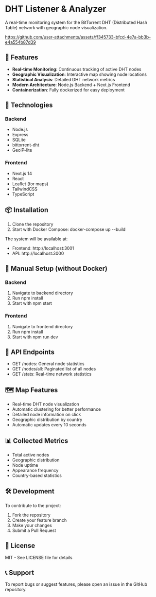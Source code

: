 # DHT Listener & Analyzer

A real-time monitoring system for the BitTorrent DHT (Distributed Hash Table) network with geographic node visualization.

https://github.com/user-attachments/assets/ff345733-bfcd-4e7a-bb3b-e4a554b87d39

## 🌟 Features

- **Real-time Monitoring**: Continuous tracking of active DHT nodes
- **Geographic Visualization**: Interactive map showing node locations
- **Statistical Analysis**: Detailed DHT network metrics
- **Modern Architecture**: Node.js Backend + Next.js Frontend
- **Containerization**: Fully dockerized for easy deployment

## 🚀 Technologies

### Backend
- Node.js
- Express
- SQLite
- bittorrent-dht
- GeoIP-lite

### Frontend
- Next.js 14
- React
- Leaflet (for maps)
- TailwindCSS
- TypeScript

## 📦 Installation

1. Clone the repository
2. Start with Docker Compose:
   docker-compose up --build

The system will be available at:
- Frontend: http://localhost:3001
- API: http://localhost:3000

## 🔧 Manual Setup (without Docker)

### Backend
1. Navigate to backend directory
2. Run npm install
3. Start with npm start

### Frontend
1. Navigate to frontend directory
2. Run npm install
3. Start with npm run dev

## 📡 API Endpoints

- GET /nodes: General node statistics
- GET /nodes/all: Paginated list of all nodes
- GET /stats: Real-time network statistics

## 🗺️ Map Features

- Real-time DHT node visualization
- Automatic clustering for better performance
- Detailed node information on click
- Geographic distribution by country
- Automatic updates every 10 seconds

## 📊 Collected Metrics

- Total active nodes
- Geographic distribution
- Node uptime
- Appearance frequency
- Country-based statistics

## 🛠️ Development

To contribute to the project:

1. Fork the repository
2. Create your feature branch
3. Make your changes
4. Submit a Pull Request

## 📄 License

MIT - See LICENSE file for details

## 📞 Support

To report bugs or suggest features, please open an issue in the GitHub repository.
